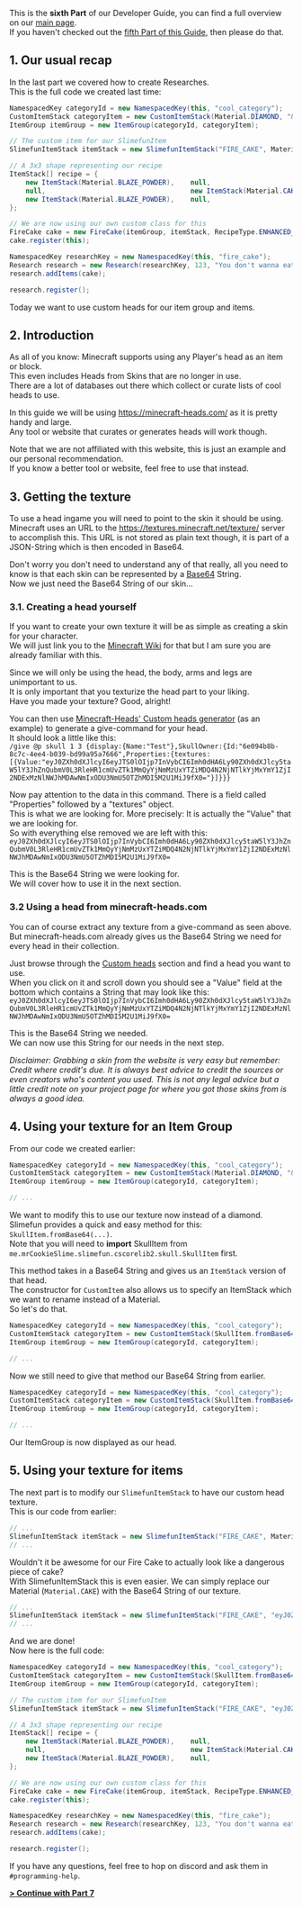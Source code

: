 This is the **sixth Part** of our Developer Guide, you can find a full overview on our [main page](https://github.com/Slimefun/Slimefun4/wiki/Developer-Guide).<br> If you haven't checked out the [fifth Part of this Guide](https://github.com/Slimefun/Slimefun4/wiki/Developer-Guide-(5-Researches)), then please do that.

## 1. Our usual recap
In the last part we covered how to create Researches.<br> This is the full code we created last time:

```java
NamespacedKey categoryId = new NamespacedKey(this, "cool_category");
CustomItemStack categoryItem = new CustomItemStack(Material.DIAMOND, "&4Our very cool Category");
ItemGroup itemGroup = new ItemGroup(categoryId, categoryItem);

// The custom item for our SlimefunItem
SlimefunItemStack itemStack = new SlimefunItemStack("FIRE_CAKE", Material.CAKE, "&4Fire Cake", "", LoreBuilder.radioactive(Radioactivity.HIGH), LoreBuilder.HAZMAT_SUIT_REQUIRED);

// A 3x3 shape representing our recipe
ItemStack[] recipe = {
    new ItemStack(Material.BLAZE_POWDER),    null,                               new ItemStack(Material.BLAZE_POWDER),
    null,                                    new ItemStack(Material.CAKE),       null,
    new ItemStack(Material.BLAZE_POWDER),    null,                               new ItemStack(Material.BLAZE_POWDER)
};

// We are now using our own custom class for this
FireCake cake = new FireCake(itemGroup, itemStack, RecipeType.ENHANCED_CRAFTING_TABLE, recipe);
cake.register(this);

NamespacedKey researchKey = new NamespacedKey(this, "fire_cake");
Research research = new Research(researchKey, 123, "You don't wanna eat this", 10);
research.addItems(cake);

research.register();
```

Today we want to use custom heads for our item group and items.

## 2. Introduction
As all of you know: Minecraft supports using any Player's head as an item or block.<br> This even includes Heads from Skins that are no longer in use.<br> There are a lot of databases out there which collect or curate lists of cool heads to use.

In this guide we will be using https://minecraft-heads.com/ as it is pretty handy and large.<br> Any tool or website that curates or generates heads will work though.

Note that we are not affiliated with this website, this is just an example and our personal recommendation.<br> If you know a better tool or website, feel free to use that instead.

## 3. Getting the texture
To use a head ingame you will need to point to the skin it should be using.<br> Minecraft uses an URL to the https://textures.minecraft.net/texture/ server to accomplish this. This URL is not stored as plain text though, it is part of a JSON-String which is then encoded in Base64.

Don't worry you don't need to understand any of that really, all you need to know is that each skin can be represented by a [Base64](https://en.wikipedia.org/wiki/Base64) String.<br> Now we just need the Base64 String of our skin...

### 3.1. Creating a head yourself
If you want to create your own texture it will be as simple as creating a skin for your character.<br> We will just link you to the [Minecraft Wiki](https://minecraft.gamepedia.com/Skin#Creating_a_skin) for that but I am sure you are already familiar with this.

Since we will only be using the head, the body, arms and legs are unimportant to us.<br> It is only important that you texturize the head part to your liking.<br> Have you made your texture? Good, alright!

You can then use [Minecraft-Heads' Custom heads generator](https://minecraft-heads.com/custom-heads/heads-generator) (as an example) to generate a give-command for your head.<br> It should look a little like this:<br> `/give @p skull 1 3 {display:{Name:"Test"},SkullOwner:{Id:"6e094b8b-8c7c-4ee4-b039-bd99a95a7666",Properties:{textures:[{Value:"eyJ0ZXh0dXJlcyI6eyJTS0lOIjp7InVybCI6Imh0dHA6Ly90ZXh0dXJlcy5taW5lY3JhZnQubmV0L3RleHR1cmUvZTk1MmQyYjNmMzUxYTZiMDQ4N2NjNTlkYjMxYmY1ZjI2NDExMzNlNWJhMDAwNmIxODU3NmU5OTZhMDI5M2U1MiJ9fX0="}]}}}`

Now pay attention to the data in this command. There is a field called "Properties" followed by a "textures" object.<br> This is what we are looking for. More precisely: It is actually the "Value" that we are looking for.<br> So with everything else removed we are left with this:<br> `eyJ0ZXh0dXJlcyI6eyJTS0lOIjp7InVybCI6Imh0dHA6Ly90ZXh0dXJlcy5taW5lY3JhZnQubmV0L3RleHR1cmUvZTk1MmQyYjNmMzUxYTZiMDQ4N2NjNTlkYjMxYmY1ZjI2NDExMzNlNWJhMDAwNmIxODU3NmU5OTZhMDI5M2U1MiJ9fX0=`

This is the Base64 String we were looking for.<br> We will cover how to use it in the next section.

### 3.2 Using a head from minecraft-heads.com
You can of course extract any texture from a give-command as seen above.<br> But minecraft-heads.com already gives us the Base64 String we need for every head in their collection.

Just browse through the [Custom heads](https://minecraft-heads.com/custom-heads) section and find a head you want to use.<br> When you click on it and scroll down you should see a "Value" field at the bottom which contains a String that may look like this:<br> `eyJ0ZXh0dXJlcyI6eyJTS0lOIjp7InVybCI6Imh0dHA6Ly90ZXh0dXJlcy5taW5lY3JhZnQubmV0L3RleHR1cmUvZTk1MmQyYjNmMzUxYTZiMDQ4N2NjNTlkYjMxYmY1ZjI2NDExMzNlNWJhMDAwNmIxODU3NmU5OTZhMDI5M2U1MiJ9fX0=`

This is the Base64 String we needed.<br> We can now use this String for our needs in the next step.

_Disclaimer: Grabbing a skin from the website is very easy but remember: Credit where credit's due. It is always best advice to credit the sources or even creators who's content you used. This is not any legal advice but a little credit note on your project page for where you got those skins from is always a good idea._

## 4. Using your texture for an Item Group
From our code we created earlier:<br>
```java
NamespacedKey categoryId = new NamespacedKey(this, "cool_category");
CustomItemStack categoryItem = new CustomItemStack(Material.DIAMOND, "&4Our very cool Category");
ItemGroup itemGroup = new ItemGroup(categoryId, categoryItem);

// ...
```

We want to modify this to use our texture now instead of a diamond.<br> Slimefun provides a quick and easy method for this: `SkullItem.fromBase64(...)`.<br> Note that you will need to **import** SkullItem from `me.mrCookieSlime.slimefun.cscorelib2.skull.SkullItem` first.

This method takes in a Base64 String and gives us an `ItemStack` version of that head.<br> The constructor for `CustomItem` also allows us to specify an ItemStack which we want to rename instead of a Material.<br> So let's do that.

```java
NamespacedKey categoryId = new NamespacedKey(this, "cool_category");
CustomItemStack categoryItem = new CustomItemStack(SkullItem.fromBase64(...), "&4Our very cool Category");
ItemGroup itemGroup = new ItemGroup(categoryId, categoryItem);

// ...
```

Now we still need to give that method our Base64 String from earlier.

```java
NamespacedKey categoryId = new NamespacedKey(this, "cool_category");
CustomItemStack categoryItem = new CustomItemStack(SkullItem.fromBase64("eyJ0ZXh0dXJlcyI6eyJTS0lOIjp7InVybCI6Imh0dHA6Ly90ZXh0dXJlcy5taW5lY3JhZnQubmV0L3RleHR1cmUvZTk1MmQyYjNmMzUxYTZiMDQ4N2NjNTlkYjMxYmY1ZjI2NDExMzNlNWJhMDAwNmIxODU3NmU5OTZhMDI5M2U1MiJ9fX0="), "&4Our very cool Category");
ItemGroup itemGroup = new ItemGroup(categoryId, categoryItem);

// ...
```

Our ItemGroup is now displayed as our head.

## 5. Using your texture for items
The next part is to modify our `SlimefunItemStack` to have our custom head texture.<br> This is our code from earlier:
```java
// ...
SlimefunItemStack itemStack = new SlimefunItemStack("FIRE_CAKE", Material.CAKE, "&4Fire Cake", "", LoreBuilder.radioactive(Radioactivity.HIGH), LoreBuilder.HAZMAT_SUIT_REQUIRED);
// ...
```

Wouldn't it be awesome for our Fire Cake to actually look like a dangerous piece of cake?<br> With SlimefunItemStack this is even easier. We can simply replace our Material (`Material.CAKE`) with the Base64 String of our texture.
```java
// ...
SlimefunItemStack itemStack = new SlimefunItemStack("FIRE_CAKE", "eyJ0ZXh0dXJlcyI6eyJTS0lOIjp7InVybCI6Imh0dHA6Ly90ZXh0dXJlcy5taW5lY3JhZnQubmV0L3RleHR1cmUvZTk1MmQyYjNmMzUxYTZiMDQ4N2NjNTlkYjMxYmY1ZjI2NDExMzNlNWJhMDAwNmIxODU3NmU5OTZhMDI5M2U1MiJ9fX0=", "&4Fire Cake", "", LoreBuilder.radioactive(Radioactivity.HIGH), LoreBuilder.HAZMAT_SUIT_REQUIRED);
// ...
```

And we are done!<br> Now here is the full code:
```java
NamespacedKey categoryId = new NamespacedKey(this, "cool_category");
CustomItemStack categoryItem = new CustomItemStack(SkullItem.fromBase64("eyJ0ZXh0dXJlcyI6eyJTS0lOIjp7InVybCI6Imh0dHA6Ly90ZXh0dXJlcy5taW5lY3JhZnQubmV0L3RleHR1cmUvZTk1MmQyYjNmMzUxYTZiMDQ4N2NjNTlkYjMxYmY1ZjI2NDExMzNlNWJhMDAwNmIxODU3NmU5OTZhMDI5M2U1MiJ9fX0="), "&4Our very cool Category");
ItemGroup itemGroup = new ItemGroup(categoryId, categoryItem);

// The custom item for our SlimefunItem
SlimefunItemStack itemStack = new SlimefunItemStack("FIRE_CAKE", "eyJ0ZXh0dXJlcyI6eyJTS0lOIjp7InVybCI6Imh0dHA6Ly90ZXh0dXJlcy5taW5lY3JhZnQubmV0L3RleHR1cmUvZTk1MmQyYjNmMzUxYTZiMDQ4N2NjNTlkYjMxYmY1ZjI2NDExMzNlNWJhMDAwNmIxODU3NmU5OTZhMDI5M2U1MiJ9fX0=", "&4Fire Cake", "", LoreBuilder.radioactive(Radioactivity.HIGH), LoreBuilder.HAZMAT_SUIT_REQUIRED);

// A 3x3 shape representing our recipe
ItemStack[] recipe = {
    new ItemStack(Material.BLAZE_POWDER),    null,                               new ItemStack(Material.BLAZE_POWDER),
    null,                                    new ItemStack(Material.CAKE),       null,
    new ItemStack(Material.BLAZE_POWDER),    null,                               new ItemStack(Material.BLAZE_POWDER)
};

// We are now using our own custom class for this
FireCake cake = new FireCake(itemGroup, itemStack, RecipeType.ENHANCED_CRAFTING_TABLE, recipe);
cake.register(this);

NamespacedKey researchKey = new NamespacedKey(this, "fire_cake");
Research research = new Research(researchKey, 123, "You don't wanna eat this", 10);
research.addItems(cake);

research.register();
```

If you have any questions, feel free to hop on discord and ask them in `#programming-help`.

[**> Continue with Part 7**](https://github.com/Slimefun/Slimefun4/wiki/Developer-Guide-(7-GEO-Resources))
